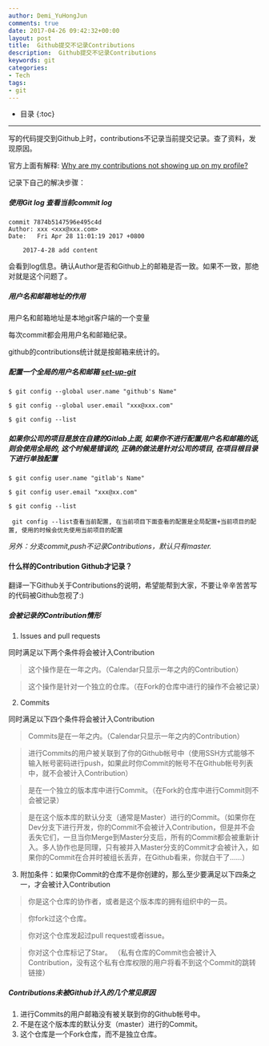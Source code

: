 ```yaml
---
author: Demi_YuHongJun
comments: true
date: 2017-04-26 09:42:32+00:00
layout: post
title:  Github提交不记录Contributions 
description:  Github提交不记录Contributions 
keywords: git
categories:
- Tech
tags:
- git
---
```

* 目录
{:toc}
---
写的代码提交到Github上时，contributions不记录当前提交记录。查了资料，发现原因。 

官方上面有解释: [Why are my contributions not showing up on my profile?](https://help.github.com/articles/why-are-my-contributions-not-showing-up-on-my-profile/)

记录下自己的解决步骤：
##### 使用Git log 查看当前commit log
```git
commit 7874b5147596e495c4d
Author: xxx <xxx@xxx.com>
Date:   Fri Apr 28 11:01:19 2017 +0800

    2017-4-28 add content

```
会看到log信息。确认Author是否和Github上的邮箱是否一致。如果不一致，那绝对就是这个问题了。
##### 用户名和邮箱地址的作用

用户名和邮箱地址是本地git客户端的一个变量

每次commit都会用用户名和邮箱纪录。

github的contributions统计就是按邮箱来统计的。

##### 配置一个全局的用户名和邮箱  [set-up-git](https://help.github.com/articles/set-up-git/)
```git
$ git config --global user.name "github's Name"

$ git config --global user.email "xxx@xxx.com"

$ git config --list
```

##### 如果你公司的项目是放在自建的Gitlab上面, 如果你不进行配置用户名和邮箱的话, 则会使用全局的, 这个时候是错误的, 正确的做法是针对公司的项目, 在项目根目录下进行单独配置
```git
$ git config user.name "gitlab's Name"

$ git config user.email "xxx@xx.com"

$ git config --list

 git config --list查看当前配置, 在当前项目下面查看的配置是全局配置+当前项目的配置, 使用的时候会优先使用当前项目的配置
```
*另外：分支commit,push不记录Contributions，默认只有master.*
#### 什么样的Contribution Github才记录？
翻译一下Github关于Contributions的说明，希望能帮到大家，不要让辛辛苦苦写的代码被Github忽视了:)

##### 会被记录的Contribution情形
1. Issues and pull requests

同时满足以下两个条件将会被计入Contribution
>这个操作是在一年之内。（Calendar只显示一年之内的Contribution）

>这个操作是针对一个独立的仓库。（在Fork的仓库中进行的操作不会被记录）

2. Commits

同时满足以下四个条件将会被计入Contribution

>Commits是在一年之内。（Calendar只显示一年之内的Contribution）

>进行Commits的用户被关联到了你的Github帐号中（使用SSH方式能够不输入帐号密码进行push，如果此时你Commit的帐号不在Github帐号列表中，就不会被计入Contribution）

>是在一个独立的版本库中进行Commit。（在Fork的仓库中进行Commit则不会被记录）

>是在这个版本库的默认分支（通常是Master）进行的Commit。（如果你在Dev分支下进行开发，你的Commit不会被计入Contribution，但是并不会丢失它们，一旦当你Merge到Master分支后，所有的Commit都会被重新计入。多人协作也是同理，只有被并入Master分支的Commit才会被计入，如果你的Commit在合并时被组长丢弃，在Github看来，你就白干了……）

3. 附加条件：如果你Commit的仓库不是你创建的，那么至少要满足以下四条之一，才会被计入Contribution

>你是这个仓库的协作者，或者是这个版本库的拥有组织中的一员。

>你fork过这个仓库。

>你对这个仓库发起过pull request或者issue。

>你对这个仓库标记了Star。
（私有仓库的Commit也会被计入Contribution，没有这个私有仓库权限的用户将看不到这个Commit的跳转链接）

##### Contributions未被Github计入的几个常见原因

1. 进行Commits的用户邮箱没有被关联到你的Github帐号中。
2. 不是在这个版本库的默认分支（master）进行的Commit。
3. 这个仓库是一个Fork仓库，而不是独立仓库。
 




